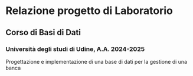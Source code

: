 # Relazione progetto di Laboratorio 
## Corso di Basi di Dati

### Università degli studi di Udine, A.A. 2024-2025

Progettazione e implementazione di una base di dati per la gestione di una banca


